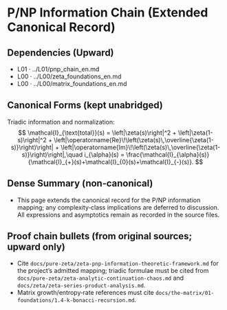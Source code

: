 # P/NP Information Chain (Extended Canonical Record)

## Dependencies (Upward)
- L01 · ../L01/pnp_chain_en.md
- L00 · ../L00/zeta_foundations_en.md
- L00 · ../L00/matrix_foundations_en.md

## Canonical Forms (kept unabridged)
Triadic information and normalization:
$$
\mathcal{I}_{\text{total}}(s) = \left|\zeta(s)\right|^2 + \left|\zeta(1-s)\right|^2 + \left|\operatorname{Re}\!\left(\zeta(s)\,\overline{\zeta(1-s)}\right)\right| + \left|\operatorname{Im}\!\left(\zeta(s)\,\overline{\zeta(1-s)}\right)\right|,\quad i_{\alpha}(s) = \frac{\mathcal{I}_{\alpha}(s)}{\mathcal{I}_{+}(s)+\mathcal{I}_{0}(s)+\mathcal{I}_{-}(s)}.
$$

## Dense Summary (non‑canonical)
- This page extends the canonical record for the P/NP information mapping; any complexity‑class implications are deferred to discussion. All expressions and asymptotics remain as recorded in the source files.

## Proof chain bullets (from original sources; upward only)
- Cite `docs/pure-zeta/zeta-pnp-information-theoretic-framework.md` for the project’s admitted mapping; triadic formulae must be cited from `docs/pure-zeta/zeta-analytic-continuation-chaos.md` and `docs/zeta/zeta-series-product-analysis.md`.
- Matrix growth/entropy‑rate references must cite `docs/the-matrix/01-foundations/1.4-k-bonacci-recursion.md`.
